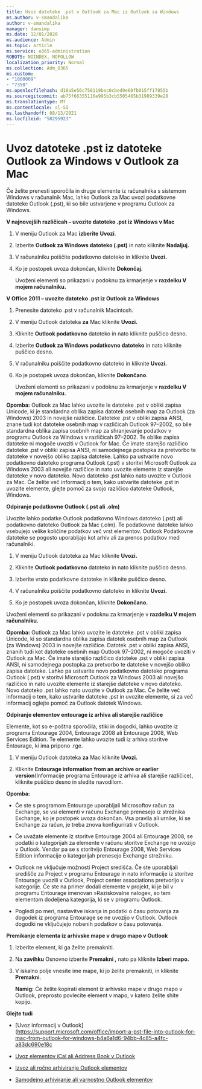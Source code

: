 ```yaml
---
title: Uvoz datoteke .pst v Outlook za Mac iz Outlook za Windows
ms.author: v-smandalika
author: v-smandalika
manager: dansimp
ms.date: 12/01/2020
ms.audience: Admin
ms.topic: article
ms.service: o365-administration
ROBOTS: NOINDEX, NOFOLLOW
localization_priority: Normal
ms.collection: Adm_O365
ms.custom:
- "1800009"
- "7350"
ms.openlocfilehash: d18a5e56c758119bec0cbed9e60fb015ff17855b
ms.sourcegitcommit: ab75f66355116e995b3cb5505465b31989339e28
ms.translationtype: MT
ms.contentlocale: sl-SI
ms.lasthandoff: 08/13/2021
ms.locfileid: "58295923"
---
```

# <a name="import-a-pst-file-from-outlook-for-windows-to-outlook-for-mac"></a>Uvoz datoteke .pst iz datoteke Outlook za Windows v Outlook za Mac 

Če želite prenesti sporočila in druge elemente iz računalnika s sistemom Windows v računalnik Mac, lahko Outlook za Mac uvozi podatkovne datoteke Outlook (.pst), ki so bile ustvarjene v programu Outlook za Windows.

**V najnovejših različicah – uvozite datoteko .pst iz Windows v Mac**

1. V meniju Outlook za Mac **izberite** **Uvozi**.

2. Izberite **Outlook za Windows datoteko (.pst)** in nato kliknite **Nadaljuj.**

3. V računalniku poiščite podatkovno datoteko in kliknite **Uvozi.**

4. Ko je postopek uvoza dokončan, kliknite **Dokončaj.**

   Uvoženi elementi so prikazani v podoknu za krmarjenje v **razdelku V mojem računalniku.**


**V Office 2011 – uvozite datoteko .pst iz Outlook za Windows**

1. Prenesite datoteko .pst v računalnik Macintosh.

2. V meniju Outlook datoteka **za** Mac kliknite **Uvozi.**

3. Kliknite **Outlook podatkovno** datoteko in nato kliknite puščico desno.

4. Izberite **Outlook za Windows podatkovno datoteko** in nato kliknite puščico desno.

5. V računalniku poiščite podatkovno datoteko in kliknite **Uvozi.**

6. Ko je postopek uvoza dokončan, kliknite **Dokončano**.

   Uvoženi elementi so prikazani v podoknu za krmarjenje v **razdelku V mojem računalniku.**

**Opomba:** Outlook za Mac lahko uvozite le datoteke .pst v obliki zapisa Unicode, ki je standardna oblika zapisa datotek osebnih map za Outlook (za Windows) 2003 in novejše različice. Datoteke .pst v obliki zapisa ANSI, znane tudi kot datoteke osebnih map v različicah Outlook 97–2002, so bile standardna oblika zapisa osebnih map za shranjevanje podatkov v programu Outlook za Windows v različicah 97–2002. Te oblike zapisa datoteke ni mogoče uvoziti v Outlook for Mac. Če imate starejšo različico datoteke .pst v obliki zapisa ANSI, ni samodejnega postopka za pretvorbo te datoteke v novejšo obliko zapisa datoteke. Lahko pa ustvarite novo podatkovno datoteko programa Outlook (.pst) v storitvi Microsoft Outlook za Windows 2003 ali novejše različice in nato uvozite elemente iz starejše datoteke v novo datoteko. Novo datoteko .pst lahko nato uvozite v Outlook za Mac. Če želite več informacij o tem, kako  ustvarite datoteke .pst in uvozite elemente, glejte pomoč za svojo različico datoteke Outlook, Windows.

**Odpiranje podatkovne Outlook (.pst ali .olm)**

Uvozite lahko podatke Outlook podatkovno Windows datoteko (.pst) ali podatkovno datoteko Outlook za Mac (.olm). Te podatkovne datoteke lahko vsebujejo velike količine podatkov več vrst elementov. Outlook Podatkovne datoteke se pogosto uporabljajo kot arhiv ali za prenos podatkov med računalniki.

1. V meniju Outlook datoteka za Mac kliknite **Uvozi.**

2. Kliknite **Outlook podatkovno** datoteko in nato kliknite puščico desno.

3. Izberite vrsto podatkovne datoteke in kliknite puščico desno.

4. V računalniku poiščite podatkovno datoteko in kliknite **Uvozi.**

5. Ko je postopek uvoza dokončan, kliknite **Dokončano.**

Uvoženi elementi so prikazani v podoknu za krmarjenje v **razdelku V mojem računalniku.**

**Opomba:** Outlook za Mac lahko uvozite le datoteke .pst v obliki zapisa Unicode, ki so standardna oblika zapisa datotek osebnih map za Outlook (za Windows) 2003 in novejše različice. Datotek .pst v obliki zapisa ANSI, znanih tudi kot datoteke osebnih map Outlook 97–2002, ni mogoče uvoziti v Outlook za Mac. Če imate starejšo različico datoteke .pst v obliki zapisa ANSI, ni samodejnega postopka za pretvorbo te datoteke v novejšo obliko zapisa datoteke. Lahko pa ustvarite novo podatkovno datoteko programa Outlook (.pst) v storitvi Microsoft Outlook za Windows 2003 ali novejšo različico in nato uvozite elemente iz starejše datoteke v novo datoteko. Novo datoteko .pst lahko nato uvozite v Outlook za Mac. Če želite več informacij o tem, kako ustvarite datoteke .pst in uvozite elemente, si za več informacij oglejte pomoč za Outlook datotek Windows. 

**Odpiranje elementov entourage iz arhiva ali starejše različice**

Elemente, kot so e-poštna sporočila, stiki in dogodki, lahko uvozite iz programa Entourage 2004, Entourage 2008 ali Entourage 2008, Web Services Edition. Te elemente lahko uvozite tudi iz arhiva storitve Entourage, ki ima pripono .rge.

1. V meniju Outlook datoteka **za** Mac kliknite **Uvozi.**

2. Kliknite **Entourage information from an archive or earlier version**(Informacije programa Entourage iz arhiva ali starejše različice), kliknite puščico desno in sledite navodilom.

**Opomba:**
- Če ste s programom Entourage uporabljali Microsoftov račun za Exchange, se vsi elementi v računu Exchange prenesejo iz strežnika Exchange, ko je postopek uvoza dokončan. Vsa pravila ali urnike, ki se Exchange za račun, je treba znova konfigurirati v Outlook.

- Če uvažate elemente iz storitve Entourage 2004 ali Entourage 2008, se podatki o kategorijah za elemente v računu storitve Exchange ne uvozijo v Outlook. Vendar pa se s storitvijo Entourage 2008, Web Services Edition informacije o kategorijah prenesejo Exchange strežniku.

- Outlook ne vključuje možnosti Project središča. Če ste uporabljali središče za Project v programu Entourage in nato informacije iz storitve Entourage uvozili v Outlook, Project center associations pretvorijo v kategorije. Če ste na primer dodali elemente v projekt, ki je bil v programu Entourage imenovan »Raziskovalne naloge«, so tem elementom dodeljena kategorija, ki se v programu Outlook.

- Pogledi po meri, nastavitve iskanja in podatki o času potovanja za dogodek iz programa Entourage se ne uvozijo v Outlook. Outlook dogodki ne vključujejo nobenih podatkov o času potovanja.

**Premikanje elementa iz arhivske mape v drugo mapo v Outlook**

1. Izberite element, ki ga želite premakniti.

2. Na **zavihku** Osnovno izberite **Premakni ,** nato pa kliknite **Izberi mapo.**

3. V iskalno polje vnesite ime mape, ki jo želite premakniti, in kliknite **Premakni**.

   **Namig:** Če želite kopirati element iz arhivske mape v drugo mapo v Outlook, preprosto povlecite element v mapo, v katero želite shite kopijo.

**Glejte tudi**

- [Uvoz informacij v Outlook] (https://support.microsoft.com/office/import-a-pst-file-into-outlook-for-mac-from-outlook-for-windows-b4a6a1d6-94bb-4c85-a4fc-a83dc690e18c

- [Uvoz elementov iCal ali Address Book v Outlook](https://support.microsoft.com/office/import-ical-or-address-book-items-into-outlook-for-mac-0450a248-6a40-4f84-ba9c-6c545bc11639)


- [Izvoz ali ročno arhiviranje Outlook elementov](https://support.microsoft.com/office/export-items-to-an-archive-file-in-outlook-for-mac-281a62bf-cc42-46b1-9ad5-6bda80ca3106)

- [Samodejno arhiviranje ali varnostno Outlook elementov](https://support.microsoft.com/office/automatically-archive-or-back-up-outlook-for-mac-items-441fcce5-2262-4b64-ac8c-fa949df989f5)
